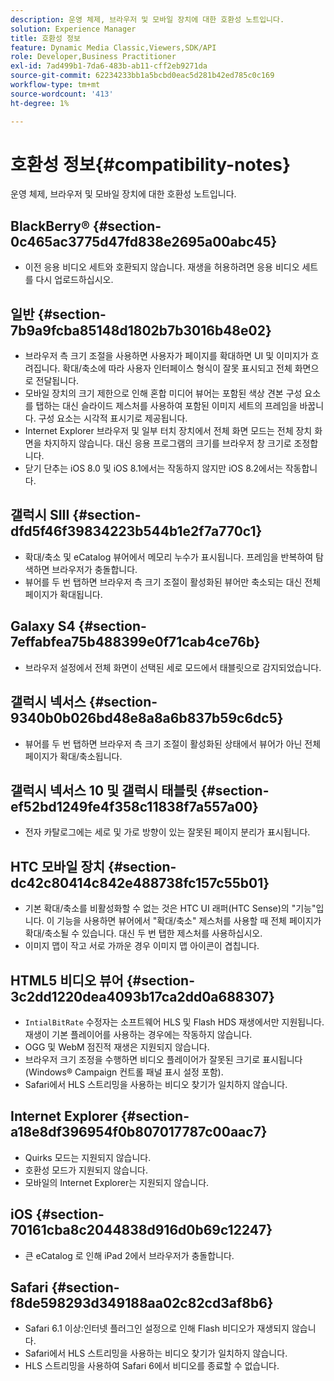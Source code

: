 ```yaml
---
description: 운영 체제, 브라우저 및 모바일 장치에 대한 호환성 노트입니다.
solution: Experience Manager
title: 호환성 정보
feature: Dynamic Media Classic,Viewers,SDK/API
role: Developer,Business Practitioner
exl-id: 7ad499b1-7da6-483b-ab11-cff2eb9271da
source-git-commit: 62234233bb1a5bcbd0eac5d281b42ed785c0c169
workflow-type: tm+mt
source-wordcount: '413'
ht-degree: 1%

---
```


# 호환성 정보{#compatibility-notes}

<!-- Updated April 06, 2021 from https://wiki.corp.adobe.com/pages/viewpage.action?spaceKey=scene7qa&title=s7Viewers%2C+S7SDK%2C+S7OnDemand+Release+Notes - Contact is Sasha -->

운영 체제, 브라우저 및 모바일 장치에 대한 호환성 노트입니다.

## BlackBerry® {#section-0c465ac3775d47fd838e2695a00abc45}

* 이전 응용 비디오 세트와 호환되지 않습니다. 재생을 허용하려면 응용 비디오 세트를 다시 업로드하십시오.

## 일반 {#section-7b9a9fcba85148d1802b7b3016b48e02}

* 브라우저 측 크기 조절을 사용하면 사용자가 페이지를 확대하면 UI 및 이미지가 흐려집니다. 확대/축소에 따라 사용자 인터페이스 형식이 잘못 표시되고 전체 화면으로 전달됩니다.
* 모바일 장치의 크기 제한으로 인해 혼합 미디어 뷰어는 포함된 색상 견본 구성 요소를 탭하는 대신 슬라이드 제스처를 사용하여 포함된 이미지 세트의 프레임을 바꿉니다. 구성 요소는 시각적 표시기로 제공됩니다.
* Internet Explorer 브라우저 및 일부 터치 장치에서 전체 화면 모드는 전체 장치 화면을 차지하지 않습니다. 대신 응용 프로그램의 크기를 브라우저 창 크기로 조정합니다.
* 닫기 단추는 iOS 8.0 및 iOS 8.1에서는 작동하지 않지만 iOS 8.2에서는 작동합니다.

## 갤럭시 SIII {#section-dfd5f46f39834223b544b1e2f7a770c1}

* 확대/축소 및 eCatalog 뷰어에서 메모리 누수가 표시됩니다. 프레임을 반복하여 탐색하면 브라우저가 충돌합니다.
* 뷰어를 두 번 탭하면 브라우저 측 크기 조절이 활성화된 뷰어만 축소되는 대신 전체 페이지가 확대됩니다.

## Galaxy S4 {#section-7effabfea75b488399e0f71cab4ce76b}

* 브라우저 설정에서 전체 화면이 선택된 세로 모드에서 태블릿으로 감지되었습니다.

## 갤럭시 넥서스 {#section-9340b0b026bd48e8a8a6b837b59c6dc5}

* 뷰어를 두 번 탭하면 브라우저 측 크기 조절이 활성화된 상태에서 뷰어가 아닌 전체 페이지가 확대/축소됩니다.

## 갤럭시 넥서스 10 및 갤럭시 태블릿 {#section-ef52bd1249fe4f358c11838f7a557a00}

* 전자 카탈로그에는 세로 및 가로 방향이 있는 잘못된 페이지 분리가 표시됩니다.

## HTC 모바일 장치 {#section-dc42c80414c842e488738fc157c55b01}

* 기본 확대/축소를 비활성화할 수 없는 것은 HTC UI 래퍼(HTC Sense)의 &quot;기능&quot;입니다. 이 기능을 사용하면 뷰어에서 &quot;확대/축소&quot; 제스처를 사용할 때 전체 페이지가 확대/축소될 수 있습니다. 대신 두 번 탭한 제스처를 사용하십시오.
* 이미지 맵이 작고 서로 가까운 경우 이미지 맵 아이콘이 겹칩니다.

## HTML5 비디오 뷰어 {#section-3c2dd1220dea4093b17ca2dd0a688307}

* `IntialBitRate` 수정자는 소프트웨어 HLS 및 Flash HDS 재생에서만 지원됩니다. 재생이 기본 플레이어를 사용하는 경우에는 작동하지 않습니다.
* OGG 및 WebM 점진적 재생은 지원되지 않습니다.
* 브라우저 크기 조정을 수행하면 비디오 플레이어가 잘못된 크기로 표시됩니다(Windows® Campaign 컨트롤 패널 표시 설정 포함).
* Safari에서 HLS 스트리밍을 사용하는 비디오 찾기가 일치하지 않습니다.

## Internet Explorer {#section-a18e8df396954f0b807017787c00aac7}

* Quirks 모드는 지원되지 않습니다.
* 호환성 모드가 지원되지 않습니다.
* 모바일의 Internet Explorer는 지원되지 않습니다.

## iOS {#section-70161cba8c2044838d916d0b69c12247}

* 큰 eCatalog 로 인해 iPad 2에서 브라우저가 충돌합니다.

## Safari {#section-f8de598293d349188aa02c82cd3af8b6}

* Safari 6.1 이상:인터넷 플러그인 설정으로 인해 Flash 비디오가 재생되지 않습니다.
* Safari에서 HLS 스트리밍을 사용하는 비디오 찾기가 일치하지 않습니다.
* HLS 스트리밍을 사용하여 Safari 6에서 비디오를 종료할 수 없습니다.
